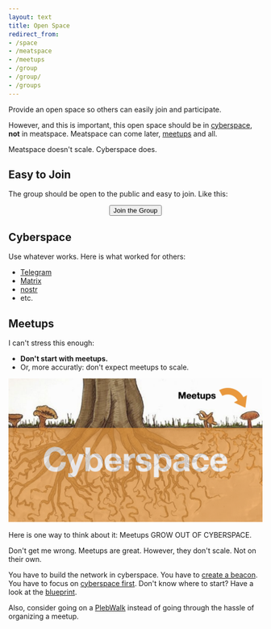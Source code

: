 ```yaml
---
layout: text 
title: Open Space
redirect_from: 
- /space
- /meatspace
- /meetups
- /group
- /group/
- /groups
---
```


Provide an open space so others can easily join and participate.

However, and this is important, this open space should be in
[cyberspace](#cyberspace), **not** in meatspace. Meatspace can come later,
[meetups](#meetups) and all.

Meatspace doesn't scale. Cyberspace does.

## Easy to Join

The group should be open to the public and easy to join. Like this:

<center>
    <a href="https://t.me/twentyonedotworld" target="_blank">
        <button type="button" class="btn btn-primary btn-large btn-custom">Join the Group</button>
    </a>
</center>

## Cyberspace

Use whatever works. Here is what worked for others:

- [Telegram](https://telegram.org/)
- [Matrix](https://element.io)
- [nostr](https://nostr-resources.com)
- etc.

## Meetups

I can't stress this enough:

- **Don't start with meetups.**
- Or, more accuratly: don't expect meetups to scale.

![](images/cyberspace.png)

Here is one way to think about it: Meetups GROW OUT OF CYBERSPACE.

Don't get me wrong. Meetups are great. However, they don't scale. Not on their own.

You have to build the network in cyberspace.
You have to [create a beacon](/beacon).
You have to focus on [cyberspace first](#cyberspace).
Don't know where to start? Have a look at the [blueprint](/blueprint).

Also, consider going on a [PlebWalk](https://plebwalks.com/) instead of going through the hassle of organizing a meetup.
